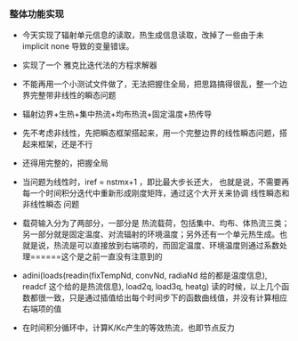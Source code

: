 ### 整体功能实现

* 今天实现了辐射单元信息的读取，热生成信息读取，改掉了一些由于未implicit none 导致的变量错误。
* 实现了一个 雅克比迭代法的方程求解器



* 不能再用一个小测试文件做了，无法把握住全局，把思路搞得很乱，整一个边界完整带非线性的瞬态问题
* 辐射边界+生热+集中热流+均布热流+固定温度+热传导
* 先不考虑非线性，先把瞬态框架搭起来，用一个完整边界的线性瞬态问题，搭起来框架，还是不行
* 还得用完整的，把握全局
* 当问题为线性时，iref = nstmx+1 ，即比最大步长还大， 也就是说，不需要再每一个时间积分迭代中重新形成刚度矩阵，通过这个大开关来协调 线性瞬态和非线性瞬态  问题
* 载荷输入分为了两部分，一部分是 热流载荷，包括集中、均布、体热流三类； 另一部分就是固定温度、对流辐射的环境温度；另外还有一个单元热生成。也就是说，热流是可以直接放到右端项的，而固定温度、环境温度则通过系数处理======这个是之前一直没有注意到的
* adini(loads(readin(fixTempNd, convNd, radiaNd 给的都是温度信息), readcf 这个给的是热流信息), load2q, load3q, heatg)  读的时候，以上几个函数都很一致，只是通过插值给出每个时间步下的函数曲线值，并没有计算相应右端项的值
* 在时间积分循环中，计算K/Kc产生的等效热流，也即节点反力
